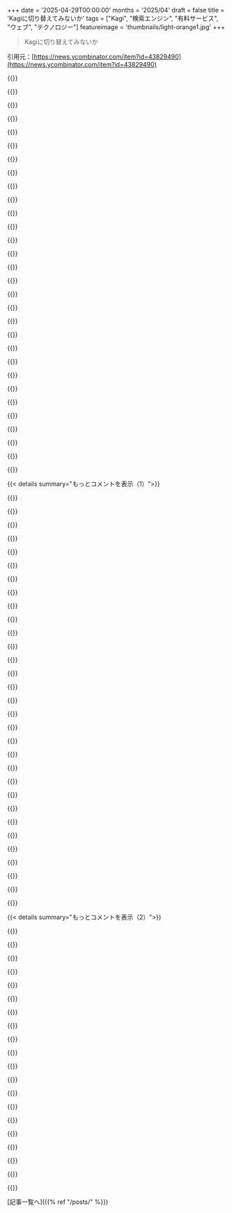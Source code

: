 +++
date = '2025-04-29T00:00:00'
months = '2025/04'
draft = false
title = 'Kagiに切り替えてみないか'
tags = ["Kagi", "検索エンジン", "有料サービス", "ウェブ", "テクノロジー"]
featureimage = 'thumbnails/light-orange1.jpg'
+++

> Kagiに切り替えてみないか

引用元：[https://news.ycombinator.com/item?id=43829490](https://news.ycombinator.com/item?id=43829490)




{{<matomeQuote body="Kagiの無料トライアル（300回→30日無制限）使ってみてる。欲しい情報にすぐたどり着けて、検索のストレスが減るのが良い感じ。比較はしてないけど、検索機能は問題なし。300回制限は気にしちゃうし、年間120ドルのサブスクは抵抗ある。でもDisney/Hulu/Maxにたくさん払ってるんだし、検索に払う価値も考えちゃうね。" userName="neogodless" createdAt="2025/04/29 13:26:11" color="#ff5733">}}




{{<matomeQuote body="Kagiの30日トライアル終わってDuckDuckGoに戻った。数日使って、別にKagiがなくても困らないと気づいたよ。俺の検索はWikipediaや専門用語の決め打ちが多いし、DDGで十分。持続可能な検索エンジンは応援したいけど、自分の使い方だと月10ドルは高すぎかな。" userName="Derbasti" createdAt="2025/04/29 16:51:00" color="#ff33a1">}}




{{<matomeQuote body="注意喚起だよ！新しい30日無料トライアルの後、何も通知なく数年前のクレカに自動課金されたんだ。他の会社なら予想するけど、Kagiにはもっと期待してたから残念。無料トライアルのメールには「1ヶ月無料、一切条件なし」って書いてあったのに、勝手に課金されたんだもん。" userName="jrmg" createdAt="2025/04/29 13:42:36" color="#ff5733">}}




{{<matomeQuote body="10ドルって、なんかサンドイッチ一つ分みたいなもんだよね。検索エンジンに1ヶ月アクセスできるのって、サンドイッチより役に立たないってこと？" userName="idiotsecant" createdAt="2025/04/29 17:06:32" color="">}}




{{<matomeQuote body="Kagiのエンジニアだよ。自動課金は意図的じゃなくて、Stripeの機能で支払い方法があると自動更新されちゃうんだ。本来は7日前にメール通知されるはずだった。予期せぬ事態なのは理解できるよ。今後のために自動更新を防ぐ回避策を追加検討する。support@kagi.comに連絡くれれば全額返金するよ。" userName="seth_at_kagi" createdAt="2025/04/29 15:07:04" color="#ff33a1">}}




{{<matomeQuote body="ちなみに、動画サービスをJellyfin+Radarr+SonarrとかKodi+RealDebridで代替すれば、年間50ドル未満に費用を抑えられる。全部の動画サービスにアクセスできるしね。これで、ちゃんとした検索エンジンみたいに自前でホストできないものにお金を使う余裕ができるよ。" userName="Liquix" createdAt="2025/04/29 15:30:05" color="#ff33a1">}}




{{<matomeQuote body="あのKagiのエンジニアさんからのコメントが、何よりもKagiに乗り換える理由になったよ。幸運なことに、もうすでにKagiに完全に切り替えてるんだけどね…" userName="realo" createdAt="2025/04/29 15:43:16" color="">}}




{{<matomeQuote body="え？これってだまそうとしてるんじゃないの。「予期せぬことだと理解できます」だってさ。提携先のバグって言ってるけど、返金は手動申請って変じゃない？それ違法レベルじゃない？もしバグなら、なんで自動返金しないんだよ。これでKagiのユーザーになりたいって思えるの？" userName="bmacho" createdAt="2025/04/29 17:09:04" color="#785bff">}}




{{<matomeQuote body="ソフトウェア書いたことある？特に決済を管理するやつ？これって、ちょっとしたケースで起こりうるバグとしてはすごくありえる話だよ。もしかしたら彼らはこっそり悪巧みして、呼び戻そうとしてる過去の顧客をだまそうとしてるのかもしれないけど、でもバグって起きるもんでしょ。" userName="freedomben" createdAt="2025/04/29 17:21:00" color="#785bff">}}




{{<matomeQuote body="＞10ドルってサンドイッチみたいって、Silicon Valleyでの話？Kagiはテック系の人たちだけに売りたいわけ？" userName="nottorp" createdAt="2025/04/29 17:43:20" color="">}}




{{<matomeQuote body="バグがあるのはOKだよ。でも、その特定の返信は本当にひどくて色々ヤバいね。パートナーのところでバグがあったら、それが意図的だとか、”予期しないことかもしれないけど分かります”なんて言わないよ。複数のユーザーに影響してるなら、オプトインの返金なんてしないし（また違法だし、意図的なら詐欺だよ）。<br>”前の顧客からどうやって騙し取るか、悪者みたいにヒゲをいじりながら密かに考えてるかもね”って？<br>彼ら、まさにそれを認めたってことじゃないの？" userName="bmacho" createdAt="2025/04/29 17:24:32" color="#38d3d3">}}




{{<matomeQuote body="エンタメ業界に友達がいる身として言うけど、違法ダウンロードしたいならいいけど、それが正しいことみたいに思わないで。役員はクソだけど、売上が減ると下で働く人にも影響するんだよ。テック系の連中はコンテンツの違法ダウンロードには甘いけど、万引きはダメって言うのは変じゃない？Appleが倫理的に問題あるからってAirpods万引きしろなんて誰も言わないでしょ。" userName="thmoonbus" createdAt="2025/04/29 17:13:04" color="">}}




{{<matomeQuote body="なんでコンテンツを違法ダウンロードしたり、役員と同じ倫理観を持つ代わりに、彼らのサービスを避けるだけじゃダメなの？" userName="mac-attack" createdAt="2025/04/29 15:48:11" color="">}}




{{<matomeQuote body="<br>自動更新の回避策を追加検討して、今後他のユーザーでこれが起きないようにします”だってさ。これ以上何が欲しいの？ユーザーが文句を言ったら、返金 ofertして、修正を検討するって言ったんだぜ。" userName="scarface_74" createdAt="2025/04/29 18:00:06" color="#38d3d3">}}




{{<matomeQuote body="USのまともなサンドイッチ屋さんなら、10ドルは妥当な値段だよ。俺は国内で一番経済がダメなMississippiに住んでるけど。多分みんな、手作りのボローニャサンドとかの値段を想像してるんじゃない？そうじゃなきゃ、この会話はかなりおかしいよ。" userName="aaronbp" createdAt="2025/04/29 18:57:35" color="">}}




{{<matomeQuote body="それ、サンドイッチの_サブスク_だよ。そんな考え方してたら、積もり積もって痛い目見る（千切りにされて死ぬ）ってことだよ。" userName="toxik" createdAt="2025/04/29 18:42:47" color="">}}




{{<matomeQuote body="友達や家族が見てるショーを見るのをやめて、他のことすればいいだけじゃないの？<br>明らかに、彼らはそのコンテンツを楽しんでるんだよ。ああいうものって、簡単に楽しむのをやめられるわけじゃないでしょ。" userName="NetOpWibby" createdAt="2025/04/29 15:57:51" color="">}}




{{<matomeQuote body="関係者全員に自動で返金すればいいんじゃない？" userName="bmacho" createdAt="2025/04/29 18:09:37" color="">}}




{{<matomeQuote body="それ変だね、だってKagiは普通の月額課金の時、請求される数日前にメールでお知らせしてくれる数少ないサブスクの一つだよ。" userName="packetlost" createdAt="2025/04/29 14:09:45" color="#785bff">}}




{{<matomeQuote body="ドイツの首都にいるけど、角のパン屋さんでサンドイッチは3～4ユーロくらいだよ。" userName="pimeys" createdAt="2025/04/29 20:34:04" color="">}}




{{<matomeQuote body="収入が減る時期は，色んなサブスク止めちゃうんだ．でも，最後まで止めたくないのはYouTube PremiumとKagiかな．" userName="dhc02" createdAt="2025/04/29 19:22:50" color="">}}




{{<matomeQuote body="これがNorwegian lawなのかEU lawなのかは分からないんだけど，こっちの会社は定期的にサブスクしてることを思い出させる通知を送るように義務付けられてるんだ．俺が登録してる主要なストリーミングサービス全部から来てるよ．" userName="kristofferR" createdAt="2025/04/29 16:08:26" color="">}}




{{<matomeQuote body="サブスクってのは，使ってるかどうかに関わらずずーっとお金払い続けるもんなんだよ．もしかしたら，サンドイッチのこと忘れちゃって，玄関先に積み上がってるだけかもね．" userName="Thrymr" createdAt="2025/04/29 21:47:48" color="">}}




{{<matomeQuote body="Kagiは検索エンジンが全く使えない状況と競争してるわけじゃない．GoogleとかDDGとか，無料で使えるものと競争してるんだ（もっと正確に言うと，広告がコストだって言えるけど）．Kagiはただ１０ドルの価値があるだけじゃなくて，代替サービスより（１０ドル - ads）分だけ価値が高くないといけないんだ．" userName="cmeacham98" createdAt="2025/04/29 18:07:13" color="#ff5733">}}




{{<matomeQuote body="Firefox（たぶん他のも）はカスタム検索エンジン（Wikipediaみたいに）を設定できるんだ．だからWikipediaとかnpmとかに行きたいって分かってる時は，＠wikipediaって打ってから検索するだけだよ．" userName="zaneyard" createdAt="2025/04/29 21:39:35" color="">}}




{{<matomeQuote body="YouTube liteなくなって値段倍になったとき，nebulaに乗り換えたよ．どうせどのデバイスでも広告ないしね．" userName="Hikikomori" createdAt="2025/04/29 20:48:15" color="">}}




{{<matomeQuote body="Kagiマジ良いね．特定のサイトの順位カスタマイズとか，サイトを検索結果から完全にブロックできるなんて，当たり前なのに初めて見た検索エンジンだよ．俺の個人的な検索テストでも通ったしね－”avi to mp4”で調べても，ゴミみたいなページじゃなくてマトモな結果が出るんだ．唯一不満なのは，”International”モードだと関係ない国のショッピングサイト出すことかな－でもGoogleが英語圏じゃない国で英語の結果出すの無理なの考えたら，直すべきか分かんないや．" userName="Ezhik" createdAt="2025/04/29 07:51:38" color="#785bff">}}




{{<matomeQuote body="”avi to mp4”で検索するとさ：－GoogleはCloudConvert，次に役立つRedditスレ，Ask Ubuntu，それからスパムっぽいSEOサイトが出たよ．－KagiはCloudConvert，それからスパムっぽいSEOサイトが延々と続いた．これは明らかにGoogleの勝ちだね．" userName="rafram" createdAt="2025/04/29 14:55:52" color="#ff5733">}}




{{<matomeQuote body="＞英語圏じゃない国でGoogleに英語の結果出させるの無理な件<br>マジありえないよね，検索設定に言語オプションあるのに何も効かないんだもん．英語じゃない技術文書とかwikiの記事出ないように，国をUnited Statesに変えるしかなかったよ．でもそれだとお店とかのローカルな結果欲しい時は代わりにBingとかDDG使わなきゃいけないんだ．<br>Kagiってこの問題どうにかしてくれる？例えばローカルなことは英語じゃない結果，それ以外は英語の結果にできるとか？" userName="mubou" createdAt="2025/04/29 09:07:02" color="#38d3d3">}}




{{<matomeQuote body="aviをmp4にするのはLLMに書かせたffmpegコマンドでやるのが一番だよ．でも分かった，それが論点じゃないってことね．" userName="amelius" createdAt="2025/04/29 17:27:54" color="">}}




{{< details summary="もっとコメントを表示（1）">}}

{{<matomeQuote body="もしもうffmpeg持ってるなら，ffmpeg -i video.avi video.mp4なんてLLMに書かせる必要ないでしょ．" userName="rafram" createdAt="2025/04/29 17:30:41" color="">}}




{{<matomeQuote body="俺もAndroidスマホで同じことしてみたよ．<br>Google：最初の結果，画面の半分くらいを占めてたのはスポンサー付きのGoogle Playのゴミアプリだった，次にCloudConvert，FreeConvert，Convertio，Adobe Express，Restream（これはダメそう），それから2つ目のPlayウィジェット，最後にSEOカス．<br>Kagi：FreeConvert，CloudConvert，YouTubeチュートリアル，役に立たないトピックのQuick Peekウィジェット，Restream，Adobe Express，最後にSEOカス．<br>Kagiもそんなに良くはないけど，広告ないのはかなり良いね．コンバーター探してる時にRedditに誘導されるのがなんで望ましい結果だと思うのか気になるけど，それは多分”[検索語] reddit”でよく検索するからアルゴリズムでそれがデフォルトになったんじゃないかな．" userName="mvieira38" createdAt="2025/04/29 16:54:19" color="#785bff">}}




{{<matomeQuote body="Kagiのハッピーな有料ユーザーだよ．俺にとって大事なのは意図だからね．Kagiは最高の検索結果を提供するって明確な意図がある．Googleは顧客の結果をクリックさせるって明確な意図がある．Kagiに金払うのは嬉しいね．" userName="28304283409234" createdAt="2025/04/29 15:53:28" color="#785bff">}}




{{<matomeQuote body="Redditの議論結果が出るの俺だけじゃないよ－GoogleはRedditと独占契約して検索結果に載せてるんだ［1］，最近はもっと主観的とかおすすめ系のクエリで高くランクされがち．（それに，このテストはGoogleフッターの”Try without personalization”リンククリックしてからやったよ．）Googleの結果の広告は書いてなかったけど，それ見てないからだよ．広告ブロッカー使わない理由ないし，Kagiと違ってそれは無料だからね．［1］：https://www.404media.co/google-is-the-only-search-engine-tha..." userName="rafram" createdAt="2025/04/29 17:00:02" color="#ff5733">}}




{{<matomeQuote body="広告ブロッカー使えよ．" userName="rafram" createdAt="2025/04/29 16:48:05" color="">}}




{{<matomeQuote body="Kagiは特定の国や「international」で検索できて，Googleより多言語検索がしやすいよ．例えばフランスのレシピを探す時に，アメリカのSEOサイトじゃなくてフランスの情報だけ見たいとかね．住んでる国を指定すると現地の情報が出てくる．Internationalはコードとか普通の検索に便利．かなりGoogleより使い勝手がいいと思うな．" userName="Thimothy" createdAt="2025/04/29 11:53:25" color="#ff5c5c">}}




{{<matomeQuote body="もしLLMが何か一つでも得意だって皆が認められることがあるとしたら，それはよく使うタスクのbashワンライナーでしょ．つまり，ターミナルで実行するコマンド探すのにLLM使うの超おすすめ．学習曲線乗り越えれば，分かりにくい短いオプション何十，何百個も避けられるよ（ロングオプションだけ聞けばいいし）．" userName="throwaway314155" createdAt="2025/04/29 19:35:13" color="#ff5c5c">}}




{{<matomeQuote body="Googleの結果を無理やり英語にするのに一番いい呪文は https://www.google.com/search?q=hedgehog&lr=lang_en&hl=en&ud... だよ．Kagiはinternational設定にしてるから技術ドキュメントは英語だけど，現地の結果見るには手動で地域を自分の国に変えなきゃいけないんだ．幸い同じページでドロップダウンで変えられるし，最近の選択も覚えてくれるけどね．" userName="Ezhik" createdAt="2025/04/29 09:53:09" color="#38d3d3">}}




{{<matomeQuote body="＞ LLMはbashワンライナーが得意って意見には反対だな．ネットには効率悪いシェルスクリプトの例が多くて，LLMはそれを学習しちゃうからね．自分でも試したけど，LLMが出すワンライナーは改善できる点が多いよ．残念だけど，過信は禁物だね．" userName="latexr" createdAt="2025/04/30 09:32:42" color="#38d3d3">}}




{{<matomeQuote body="Googleの好きなとこは，地域設定のドロップダウンいじらなくていいことかな．地元の言葉でキーワード入れるだけで，ちゃんと結果を地元のソースに切り替えてくれる．Kagiもこれできるといいよね．まあ，フィードバックフォーラムに提案するつもりはないけど，もうパンクしてるみたいだし．" userName="mhitza" createdAt="2025/04/29 12:59:44" color="">}}




{{<matomeQuote body="俺は非英語圏に住んでるけど，Googleの英語検索は全然問題なく使えるよ．ただ，単語一つだけの検索だと微妙かな．もちろん，システムとかブラウザの言語設定を英語にしてるから，それが理由かもしれないけどね．" userName="demaga" createdAt="2025/04/29 08:07:14" color="">}}




{{<matomeQuote body="Kagiの一番いいところは，デフォルトの結果が役に立たない時に，ワンクリックで結果をディスカッションやフォーラムだけに絞り込めることだよ．たいてい次にやりたいことってそれなんだよね．" userName="dhc02" createdAt="2025/04/29 19:24:53" color="#ff33a1">}}




{{<matomeQuote body="つまりさ，巨大企業の専売契約で検索結果が左右されるのがいいって言いたいの？俺アプリ使ってたからadblocker使ってなかったんだけど，adblockerに頼るのってGoogle的にはズルいし，サービスはそのままの状態で評価されるべきでしょ．Googleってadblocker使ってるだけでサービスからブロックしてくることもあるし，Youtube見ればわかるじゃん" userName="mvieira38" createdAt="2025/04/29 18:02:29" color="">}}




{{<matomeQuote body="うん，でもほとんどの人にはllmとか昔ながらのStackoverflowの方が早いってわけ" userName="lukan" createdAt="2025/04/29 21:55:37" color="">}}




{{<matomeQuote body="https://google.com/ncr（これって”no country redirect”の略だと思う）使ってみなよ．英語じゃない国で結構長い間，これでうまくいってるよ" userName="homebrewer" createdAt="2025/04/29 23:39:28" color="#ff5c5c">}}




{{<matomeQuote body="シークレットモードで英語の単語検索してみなよ，右側に黄色い箱が出て英語に変えられるはずだよ．ログインして検索した場合はどうなるかはわかんないけど" userName="areyourllySorry" createdAt="2025/04/29 11:34:35" color="">}}




{{<matomeQuote body="残念だけど，君のその方法は俺には効かないわ．Googleの言語設定問題には何年も悩まされてる．アカウントやブラウザは英語なのに，検索結果はフィンランド語になるし，Google Mapsはスウェーデン語になることも．英語への切り替えリンクも不安定で，押しても上手くいかない．Googleの言語対応はめちゃくちゃで毎日不具合感じてるけど，使う時は我慢するしかないって感じ．" userName="stevekemp" createdAt="2025/04/29 14:00:40" color="#ff5c5c">}}




{{<matomeQuote body="興味深いのは，コードには客観的な評価基準があること．Stackoverflowやブログ記事には質の低いコード回答が多く，公式ドキュメントも不正確なことがある．LLMはそういうデータで学習するから，それ以上の質にはならないだろうねって話だよ．" userName="ruszki" createdAt="2025/04/30 17:38:16" color="#ff33a1">}}




{{<matomeQuote body="Duck Duck Goにはドロップダウンがあって，世界のどこでも好きな国を選べるんだよ．イギリスにいながらスペインで検索したいとか？めっちゃ簡単なんだ．これが無いと，他の検索エンジンは全部完全に使い物にならないレベル．" userName="1oooqooq" createdAt="2025/04/29 15:49:41" color="#ff5c5c">}}




{{<matomeQuote body="Googleって広告をクリックさせたい魂胆があると思うんだよね．それはまあまあの検索結果出しとけば達成できるってわけ．" userName="tim333" createdAt="2025/04/29 22:19:48" color="">}}




{{<matomeQuote body="俺は逆だな．でも俺はGoogleで個別にカスタマイズされた検索はしてないし，Kagiでは結果から上げたり下げたりブロックしたりするサイトのリストを結構持ってるけどね．" userName="prophesi" createdAt="2025/04/29 15:02:42" color="">}}




{{<matomeQuote body="Kagiはその逆の問題があるなー。特定の言語だけで検索できないんだ。99%はNorwayで検索しても英語の結果も出るのが便利なんだけど（切り替えなくて済むから）、ノルウェー語だけ欲しい時はGoogleに戻るしかないんだよね。" userName="kristofferR" createdAt="2025/04/29 15:55:00" color="#ff5733">}}




{{<matomeQuote body="”Kagiにお金を払うのは、昔のケーブルテレビ全盛期にHBOにお金を払うのとすごく似てる感じ。広告なしなのはもちろんだけど、明らかに質が高いものにお金を払ってるんだ。”←これ、俺の体験と完全に一致するわ。Kagi使うのめっちゃ楽しい。タダが当たり前みたいに思われてるものにお金を払うなんて、最初は意味わかんないかもしれないけど、使ってみると超贅沢な気分になるよ（生産性とか好奇心が高まることに気づく前にね）。" userName="JumpCrisscross" createdAt="2025/04/29 07:47:59" color="#ff5c5c">}}




{{<matomeQuote body="Kagiは検索結果の横に”収益化”アイコンを表示してくれるのが最高なんだよね。だからMedium.comとか、収益目的のブログとかサイトに行かなくて済む。良いコンテンツって、だいたい個人サイトとか、お金儲けに興味ない人が作ってる場所に多いんだ。<br>あと、結果を手動でランク付けしたりブロックしたりできる機能もいいね。怪しいサイトを押し下げられる。Google検索と比べてみてよ、最初の半分が広告で、残りの質も怪しいし、検索結果にほとんど手出しできないんだから。" userName="snorremd" createdAt="2025/04/29 07:54:17" color="#45d325">}}




{{<matomeQuote body="”Kagiは検索結果の横に”収益化”アイコンを表示してくれるのが最高なんだよね”←これについてだけど、Kagiのいいところは、押し付けがましくないことだと思う。俺はこの問題に特別敏感じゃないから、このコメント読むまでKagiがこれをやってるって気づかなかったんだ。相手には情報を提供してるけど、俺の邪魔にはなってない。良いデザインだね。<br>”結果を手動でランク付けしたりブロックしたりできる機能もいいね。怪しいサイトを押し下げられる”←広告主導の検索エンジンがこれを実装したがらないのは、利益相反が明らかだからだよね。" userName="JumpCrisscross" createdAt="2025/04/29 08:00:06" color="#ff33a1">}}




{{<matomeQuote body="もし多くのユーザーが手動で特定のサイトをダウンランクしたら、Kagiがそのサイトをみんなのためにダウンランクし始めるのかどうか、すごく興味あるなー。" userName="jay_kyburz" createdAt="2025/04/29 21:08:25" color="">}}




{{<matomeQuote body="Mediumが収益化されてることは別に気にしないんだけど、Mediumに投稿するって行為自体が、コンテンツが価値ないってすごく強いサインだから、俺はMediumのドメインをダウンランクしてるよ。" userName="Semaphor" createdAt="2025/04/29 08:22:15" color="#ff33a1">}}




{{<matomeQuote body="ブラウザのリーダーモードを使ってみなよ、ほとんどの有料サイトが読めるようになるよ。" userName="carlosjobim" createdAt="2025/04/29 13:39:53" color="">}}




{{<matomeQuote body="KagiがGoogleやDDGより良い結果を返す具体的なクエリ（検索バーに何て入力するか教えて）の例をいくつか教えてくれない？Kagiを何回か試したけど、結果の質にそんなに大きな違いを感じなかったんだ。だから、みんながKagiをそんなに良いと思う理由を知りたいんだよね。" userName="coldpie" createdAt="2025/04/29 13:15:25" color="#ff33a1">}}




{{<matomeQuote body="ドメイン全体（サブドメインも）をブラックリストに入れたり、特定のサイトをアップランクしたりダウンランクしたりできるよ。これがあればSEOスパム（特にプログラミング関連サイトでひどい）を避けられるんだ。<br>例えば、Pythonのsum()関数について調べたいとするじゃん。”Python sum function”でGoogle検索すると、最初のページはw3school, GeeksforGeeks, real python, programiz, code academyとかが出てきて、公式サイトはやっとその後なんだ。Kagiでは、俺はそういうゴミサイトを全部ブラックリストに入れてるから、公式サイトがトップに出るんだよ。" userName="_aavaa_" createdAt="2025/04/29 13:25:53" color="#785bff">}}

{{</details>}}




{{< details summary="もっとコメントを表示（2）">}}

{{<matomeQuote body="Kagiがブロック機能の使い方について公開してる統計情報だよ。ここから始めるといいかもね。https://kagi.com/stats?stat=leaderboard" userName="stenius" createdAt="2025/04/29 13:45:30" color="#ff5733">}}




{{<matomeQuote body="Pythonのドキュメントを直接探さなくていいからって月10ドル払う価値ある？ devdocsとか他の代替手段もあるのに、お金も計算資源もすごい無駄な気がするんだけど。" userName="Ferret7446" createdAt="2025/04/30 05:05:58" color="">}}




{{<matomeQuote body="DDGなら！pythonってbang機能で公式Pythonドキュメントが検索できるよ。「”！python sum”」みたいに入力すると、そこへ直行できるんだ。他にも便利なbang機能いっぱいあるよ。https://duckduckgo.com/bangs" userName="SaberTail" createdAt="2025/04/29 13:52:21" color="#38d3d3">}}




{{<matomeQuote body="Kagiでもそれできるよ。ただ、する必要がないだけなんだ。" userName="ndegruchy" createdAt="2025/04/29 14:10:11" color="">}}




{{<matomeQuote body="普通のユーザーは、悪質な”業者”を避けるために”魔法の呪文”みたいなのを覚えたくないでしょ。" userName="inetknght" createdAt="2025/04/29 14:04:43" color="">}}




{{<matomeQuote body="普通のユーザーは、良い検索結果のために自分でサイトのブラックリストを作る手間もかけたくないと思うよ。" userName="entuno" createdAt="2025/04/29 15:22:54" color="">}}




{{<matomeQuote body="確かにね。でもGoogleのヤバい現状考えたら、せめてSEOスパムか最悪悪質サイトに当たるよりは、自分で数回ブラックリスト手入れする方がマシだって普通の人も思うんじゃないかな。<br>だから俺はKagi使ってるんだ。" userName="inetknght" createdAt="2025/04/29 19:18:22" color="#ff5c5c">}}




{{<matomeQuote body="ありがとう。Kagiの検索結果自体はそんなに変わらないみたいだけど、ドメインブロックみたいな検索関連機能に価値を見出すってことかな。それで、カスタマイズせずに試した時にそんなに違いを感じなかった理由がわかったよ。" userName="coldpie" createdAt="2025/04/29 13:35:48" color="#45d325">}}




{{<matomeQuote body="君が言ってる区別には同意できないな。Googleも結果をカスタマイズしようとしてるけど、こっちに全然制御させないでしょ（ddgは知らんけど）。Kagiも同じことだと思うんだ。ただ、こっちが明示的に検索結果に介入できるところが違うの。<br>こういう変更って主観的なものもあるしね。例えば俺はPinterestをブロックしたけど、検索結果がごちゃつくから。でも結果にPinterestを明示的に入れたい人もいるでしょ。（SEO対策されたプログラミングサイトを入れたい人がいるかは知らんけど、それはまた別の話ね。）" userName="_aavaa_" createdAt="2025/04/29 14:34:40" color="#45d325">}}




{{<matomeQuote body="Kagiアカウントでブラックリスト設定してないけど、「”python sum”」で検索したら公式Pythonドキュメントへのリンクが最初の結果だったよ。だから個人的にはブラックリストは要らないと思うな。" userName="einarfd" createdAt="2025/04/29 21:30:22" color="#38d3d3">}}




{{<matomeQuote body="個人的には、検索結果自体がすごいんじゃなくて、Googleの顧客（つまり広告主）のために自分の時間をムダにしなくて済むってのが一番なんだ。Kagiの検索結果は全部「自分」を助けるためにあるんだよ。Googleのためでも、その顧客のためでもない。DDGはプライバシー的には良いけど、この点ではGoogleと大して変わらないね。" userName="28304283409234" createdAt="2025/04/29 16:00:14" color="#785bff">}}




{{<matomeQuote body="＞ Googleの顧客（つまり広告主）のために自分の時間をムダにしなくて済む<br>これ、もっと詳しく説明してくれない？（別に喧嘩腰とかじゃなくて、単にセールスポイントを知りたいだけなんだ笑）" userName="coldpie" createdAt="2025/04/29 18:15:27" color="">}}




{{<matomeQuote body="Googleの顧客ってのは、検索結果に広告載せるためにお金払ってる会社のことだよ。結果ページにはそれが含まれてて、パッと見どれが宣伝とかお金払われてる結果なのか分かりにくいことがある。Kagiはこれが全く問題にならないようにしてるんだ。" userName="petepete" createdAt="2025/04/30 06:41:02" color="#ff33a1">}}




{{<matomeQuote body="例としてよく使うのは「”how to fix a leaking faucet”」（水漏れする蛇口の直し方）って検索。<br>Googleだと配管工の広告でページがいっぱいになるんだ。<br>KagiだとThis Old Houseのハウツー動画が出てくる。もう全然違うね。" userName="dingnuts" createdAt="2025/04/29 13:44:21" color="#ff33a1">}}




{{<matomeQuote body="今試してみたけど、Googleはいろんな動画（直し方のガイド）とか、テキスト／ウェブサイトのチュートリアル（home depotとかredditとか）を返したよ。配管工の広告を見るには一番下までスクロールしなきゃいけなかったな．" userName="gcau" createdAt="2025/04/29 15:22:50" color="#785bff">}}




{{<matomeQuote body="私も同じ経験したよ．私はアメリカのMinnesotaにいるんだけど、Googleにログインしてないし、広告ブロッカー使ってるんだ．最初に出てきたのは Home Depot の家の修理記事で、すごく役に立ちそうだった．それから関連する YouTube 動画、Reddit のスレッド、iFixIt へのリンク、Portland government website へのリンクとか．１ページ目には、はっきり”広告”って呼べるものは全く見なかったよ．" userName="coldpie" createdAt="2025/04/29 15:28:03" color="#ff33a1">}}




{{<matomeQuote body="＞ スナップやバン（検索コマンド）の例をいくつか紹介するね。<br>例えば、＠dh nats ！で直接hub.docker.comに行けたり、！guixc how do I install nginx？でKagi assistantの回答に行けたりする．見ての通り、カスタマイズ性がすごいんだ．特にスナップは便利だよ．" userName="Zambyte" createdAt="2025/04/29 18:31:37" color="#785bff">}}




{{<matomeQuote body="なんか、Gruberは過去に”プレミアム”って言われてるサブスクサービスに裏切られた経験がありそうだなって気がする．" userName="bigyabai" createdAt="2025/04/29 16:44:23" color="">}}




{{<matomeQuote body="Kagiを1ヶ月以上使ってみたけど、私には合わなかったな．検索結果はGoogleに慣れてたせいか、そんなに良いと思えなかったし、応答時間の差が馴染めなかったんだ．広告ブロッカーとかで普段から広告見ないから、その点でも価値を見出せなかった．Kagiは良いと思うけど、前回の試用時（Nov 2024）は残念ながら私向きじゃなかった．同じ経験の人いる？" userName="harshitaneja" createdAt="2025/04/29 13:46:15" color="#45d325">}}

{{</details>}}



[記事一覧へ]({{% ref "/posts/" %}})
